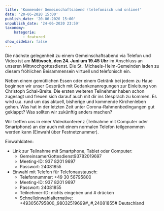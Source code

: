 ```yaml
---
title: 'Kommender Gemeinschaftsabend (telefonisch und online)'
date: '20-06-2020 15:00'
publish_date: '20-06-2020 15:00'
unpublish_date: '24-06-2020 23:59'
taxonomy:
    kategorie:
        - featured
show_sidebar: false
---
```


Die nächste gelegenheit zu einem Gemeinschaftsabend via Telefon und Video ist am **Mittwoch, den 24. Juni um 19.45 Uhr** im Anschluss an unseren Mittwochgottesdienst. Die St.-Michaels-Heim-Gemeinden laden zu diesem fröhlichen Beisammensein virtuell und telefonisch ein. 

Neben einem gemütlichen Essen oder einem Getränk bei jedem zu Haue beginnen wir unser Gespräch mit Gedankenanregungen zur Einleitung von Christoph Schal-Breite. Die ersten weiteren Teilnehmer haben schon zugesagt und freuen sich darauf auch mit dir ins Gespräch zu kommen. Es wird u.a. rund um das aktuell, bisherige und kommende Kirchenleben gehen. Was hat in der letzten Zeit unter Corona-Rahmenbedingungen gut geklappt? Was sollten wir zukünftig anders machen?

Wir treffen uns in einer Videokonferenz (Teilnahme mit Computer oder Smartphone) an der auch mit einem normalen Telefon teilgenommen werden kann (Einwahl über Festnetznummer).

Einwahldaten:
* Link zur Teilnahme mit Smartphone, Tablet oder Computer:
	* GemeinsamerGottesdienst93782019697
	* Meeting-ID: 937 8201 9697
	* Passwort: 24081855
* Einwahl mit Telefon für Telefonaustausch:
	* Telefonnummer: +49 30 56795800
	* Meeting-ID: 937 8201 9697
	* Passwort: 24081855
	* Teilnehmer-ID: nichts eingeben und # drücken
	* Schnelleinwahlalternative: +493056795800,,98032519699#,,#,24081855# Deutschland